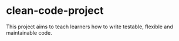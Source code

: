 # clean-code-project
This project aims to teach learners how to write testable, flexible and maintainable code.
